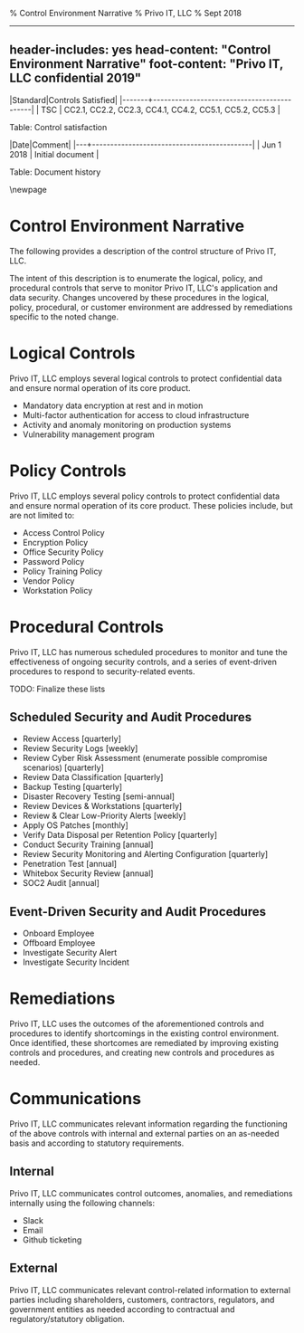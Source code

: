 % Control Environment Narrative
% Privo IT, LLC
% Sept 2018

---
header-includes: yes
head-content: "Control Environment Narrative"
foot-content: "Privo IT, LLC confidential 2019"
---

|Standard|Controls Satisfied|
|-------+--------------------------------------------|
| TSC | CC2.1, CC2.2, CC2.3, CC4.1, CC4.2, CC5.1, CC5.2, CC5.3 |

Table: Control satisfaction


|Date|Comment|
|---+--------------------------------------------|
| Jun 1 2018 | Initial document |

Table: Document history


\newpage


# Control Environment Narrative

The following provides a description of the control structure of Privo IT, LLC.

The intent of this description is to enumerate the logical, policy, and procedural controls that serve to monitor Privo IT, LLC's application and data security. Changes uncovered by these procedures in the logical, policy, procedural, or customer environment are addressed by remediations specific to the noted change.

# Logical Controls

Privo IT, LLC employs several logical controls to protect confidential data and ensure normal operation of its core product.

- Mandatory data encryption at rest and in motion
- Multi-factor authentication for access to cloud infrastructure
- Activity and anomaly monitoring on production systems
- Vulnerability management program

# Policy Controls

Privo IT, LLC employs several policy controls to protect confidential data and ensure normal operation of its core product. These policies include, but are not limited to:

- Access Control Policy
- Encryption Policy
- Office Security Policy
- Password Policy
- Policy Training Policy
- Vendor Policy
- Workstation Policy

# Procedural Controls

Privo IT, LLC has numerous scheduled procedures to monitor and tune the effectiveness of ongoing security controls, and a series of event-driven procedures to respond to security-related events.

TODO: Finalize these lists

## Scheduled Security and Audit Procedures

- Review Access [quarterly]
- Review Security Logs [weekly]
- Review Cyber Risk Assessment (enumerate possible compromise scenarios) [quarterly]
- Review Data Classification [quarterly]
- Backup Testing [quarterly]
- Disaster Recovery Testing [semi-annual]
- Review Devices & Workstations [quarterly]
- Review & Clear Low-Priority Alerts [weekly]
- Apply OS Patches [monthly]
- Verify Data Disposal per Retention Policy [quarterly]
- Conduct Security Training [annual]
- Review Security Monitoring and Alerting Configuration [quarterly]
- Penetration Test [annual]
- Whitebox Security Review [annual]
- SOC2 Audit [annual]

## Event-Driven Security and Audit Procedures

- Onboard Employee
- Offboard Employee
- Investigate Security Alert
- Investigate Security Incident

# Remediations

Privo IT, LLC uses the outcomes of the aforementioned controls and procedures to identify shortcomings in the existing control environment. Once identified, these shortcomes are remediated by improving existing controls and procedures, and creating new controls and procedures as needed.

# Communications

Privo IT, LLC communicates relevant information regarding the functioning of the above controls with internal and external parties on an as-needed basis and according to statutory requirements.

## Internal

Privo IT, LLC communicates control outcomes, anomalies, and remediations internally using the following channels:

- Slack
- Email
- Github ticketing

## External

Privo IT, LLC communicates relevant control-related information to external parties including shareholders, customers, contractors, regulators, and government entities as needed according to contractual and regulatory/statutory obligation.

